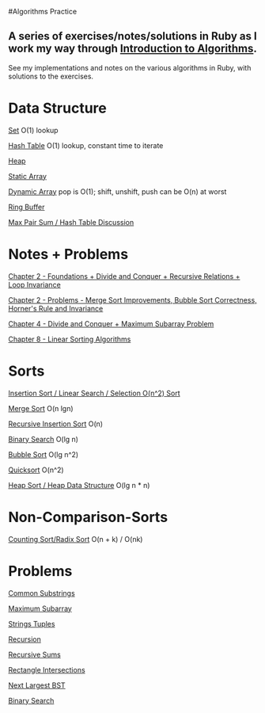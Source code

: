 #Algorithms Practice

## A series of exercises/notes/solutions in Ruby as I work my way through [Introduction to Algorithms][algorithms].
See my implementations and notes on the various algorithms in Ruby, with solutions to the exercises.

Data Structure
==
[Set][set] O(1) lookup

[Hash Table][maxpairsum] O(1) lookup, constant time to iterate

[Heap][heap-sort]

[Static Array][static-array]

[Dynamic Array][dynamic-array] pop is O(1); shift, unshift, push can be O(n) at worst

[Ring Buffer][ring-buffer]

[Max Pair Sum / Hash Table Discussion][maxpairsum]


Notes + Problems
==

[Chapter 2 - Foundations + Divide and Conquer + Recursive Relations + Loop Invariance][chapter2]

[Chapter 2 - Problems - Merge Sort Improvements, Bubble Sort Correctness, Horner's Rule and Invariance][problems]

[Chapter 4 - Divide and Conquer + Maximum Subarray Problem][ch4notes]

[Chapter 8 - Linear Sorting Algorithms][ch8notes]

Sorts
==
[Insertion Sort / Linear Search / Selection O(n^2) Sort][insertion-sort-linear-search]

[Merge Sort][mergesort] O(n lgn)

[Recursive Insertion Sort][insertion-sort-recursion] O(n)

[Binary Search][binary-search] O(lg n)

[Bubble Sort][bubble-sort] O(lg n^2)

[Quicksort][quick-sort] O(n^2)

[Heap Sort / Heap Data Structure][heap-sort] O(lg n * n)

Non-Comparison-Sorts
==

[Counting Sort/Radix Sort][counting-sort] O(n + k) / O(nk)

Problems
==

[Common Substrings][commonsubst]

[Maximum Subarray][subarray]

[Strings Tuples][strings]

[Recursion][recursion]

[Recursive Sums][rec-sum]

[Rectangle Intersections][rectangles]

[Next Largest BST][next-largest-bst]

[Binary Search][binary]


[rectangles]: ./problems/rectangle-intersection.rb
[binary]: ./problems/binary.rb
[common-substrings]: ./problems/common_substr.rb
[next-largest-bst]: ./problems/next_largest_bst.rb
[rec-sum]: ./problems/sum_rec.rb
[strings]: ./problems/string.rb
[recursion]: ./problems/recursion.rb
[strings]: ./problems/string.rb
[maxpairsum]: ./problems/max_pair.rb
[commonsubst]: ./problems/common_substr.rb


[ring-buffer]: ./data_structures/ring_buffer.rb
[dynamic-array]: ./data_structures/dynamic_array.rb
[static-array]: ./data_structures/static_array.rb
[set]: ./data_structures/set.rb

[counting-sort]: ./ch8/counting_sort.rb
[ch8notes]: ./ch8/linear_sort.txt

[quick-sort]: ./ch7/quick-sort.rb

[heap-sort]: ./ch6/heap_sort.rb

[subarray]: ./ch4/subarray.rb
[ch4notes]: ./ch4/notes.txt

[bubble-sort]: ./ch2/bubble_sort.rb
[problems]: ./ch2/problems.txt
[binary-search]: ./ch2/binary_search.rb
[insertion-sort-recursion]: ./ch2/recurs_ins_sort.rb
[mergesort]: ./ch2/merge_sort.rb
[divide and conquer]: ./ch2/divideandconquer.txt
[insertion-sort-linear-search]: ./ch2/ch2Problems.rb

[algorithms]: http://www.amazon.com/Introduction-Algorithms-3rd-Thomas-Cormen/dp/0262033844/ref=sr_1_2?ie=UTF8&qid=1422754780&sr=8-2&keywords=algorithms

[chapter2]: ./ch2/chapter2cormen.txt
